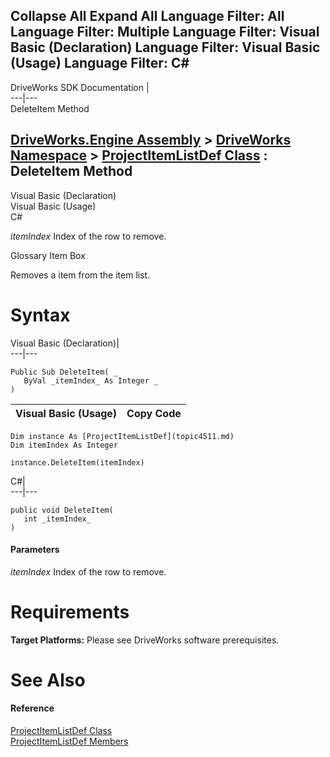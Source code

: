 Collapse All Expand All Language Filter: All  Language Filter: Multiple  Language Filter: Visual Basic (Declaration) Language Filter: Visual Basic (Usage) Language Filter: C#  
---  
DriveWorks SDK Documentation  |   
---|---  
DeleteItem Method   
  
[DriveWorks.Engine Assembly](topic2156.md) > [DriveWorks Namespace](topic2159.md) > [ProjectItemListDef Class](topic4511.md) : DeleteItem Method  
---  
  
Visual Basic (Declaration)    
Visual Basic (Usage)    
C# 

_itemIndex_
    Index of the row to remove.

Glossary Item Box

Removes a item from the item list. 

# Syntax

Visual Basic (Declaration)|   
---|---  
      
    
    Public Sub DeleteItem( _
       ByVal _itemIndex_ As Integer _
    )   
  
Visual Basic (Usage)| Copy Code  
---|---  
      
    
    Dim instance As [ProjectItemListDef](topic4511.md)
    Dim itemIndex As Integer
     
    instance.DeleteItem(itemIndex)  
  
C#|   
---|---  
      
    
    public void DeleteItem( 
       int _itemIndex_
    )  
  
#### Parameters

 _itemIndex_
    Index of the row to remove.

# Requirements

**Target Platforms:** Please see DriveWorks software prerequisites.

# See Also

#### Reference

[ProjectItemListDef Class](topic4511.md)   
[ProjectItemListDef Members](topic4512.md)


